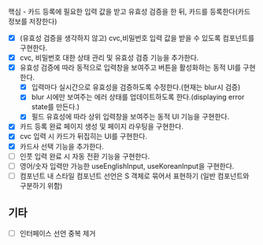 핵심 - 카드 등록에 필요한 입력 값을 받고 유효성 검증을 한 뒤, 카드를 등록한다(카드 정보를 저장한다)

- [x] (유효성 검증을 생각하지 않고) cvc,비밀번호 입력 값을 받을 수 있도록 컴포넌트를 구현한다.
- [x] cvc, 비밀번호 대한 상태 관리 및 유효성 검증 기능을 추가한다.
- [x] 유효성 검증에 따라 동적으로 입력창을 보여주고 버튼을 활성화하는 동적 UI를 구현한다.
  - [x] 입력마다 실시간으로 유효성을 검증하도록 수정한다.(현재는 blur시 검증)
  - [x] blur 시에만 보여주는 에러 상태를 업데이트하도록 한다.(displaying error state를 만든다.)
  - [x] 필드 유효성에 따라 상위 입력창을 보여주는 동적 UI 기능을 구현한다.
- [x] 카드 등록 완료 페이지 생성 및 페이지 라우팅을 구현한다.
- [x] cvc 입력 시 카드가 뒤집히는 UI를 구현한다.
- [x] 카드사 선택 기능을 추가한다.
- [ ] 인풋 입력 완료 시 자동 전환 기능을 구현한다.
- [ ] 영어/숫자 입력만 가능한 useEnglishInput, useKoreanInput을 구현한다.
- [ ] 컴포넌트 내 스타일 컴포넌트 선언은 S 객체로 묶어서 표현하기 (일반 컴포넌트와 구분하기 위함)

## 기타

- [ ] 인터페이스 선언 중복 제거
